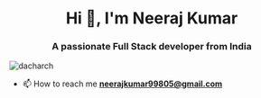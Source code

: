 <h1 align="center">Hi 👋, I'm Neeraj Kumar</h1>
<h3 align="center">A passionate Full Stack developer from India</h3>

<p align="left"> <img src="https://komarev.com/ghpvc/?username=dacharch&label=Profile%20views&color=0e75b6&style=flat" alt="dacharch" /> </p>

- 📫 How to reach me **neerajkumar99805@gmail.com**



